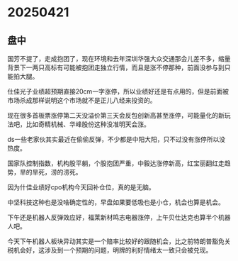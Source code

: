 # 20250421

## 盘中

国芳不提了，走成抱团了，现在环境和去年深圳华强大众交通那会儿差不多，缩量背景下一两只高标有可能被抱团走独立行情，而且是涨不停那种，前面没参与到只能拍大腿。

仕佳光子业绩超预期直接20cm一字涨停，所以业绩好还是有点用的，但是前面被市场杀成那样说明这个市场就不是正儿八经来投资的。

现在很多首板票涨停第二天没溢价第三天会反包创新高甚至涨停，可能量化的新玩法吧，比如奇精机械、华峰股份这种没准明天会涨。

ds一些老家伙其实最近在偷偷反弹，不少都是中阳大阳，只不过没有涨停所以没热度。

国家队控制指数，机构股平躺，个股抱团严重，中毅达涨停新高，红宝丽翻红走趋势，旱的旱死，涝的涝死。

因为什佳业绩好cpo机构今天回补仓位，真的是无脑。

中坚科技这种也是没啥确定性的，早盘如果要低吸也是小仓，机会也算是机会。

下午还是机器人反弹效应好，福莱新材鸣志电器涨停，上午贝仕达克也算半个机器人吧。

今天下午机器人板块异动其实是一个赔率比较好的跟随机会，比之前特朗普豁免关税机会好，这涉及到一个预期的问题，明牌的利好情绪太一致只会被兑现。
